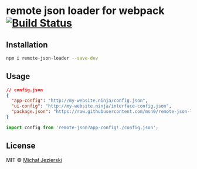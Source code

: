 # remote json loader for webpack [![Build Status](https://travis-ci.org/msn0/remote-json-loader.svg?branch=master)](http://travis-ci.org/msn0/remote-json-loader)

## Installation

```sh
npm i remote-json-loader --save-dev
```

## Usage

```json
// config.json
{
  "app-config": "http://my-website.ninja/config.json",
  "ui-config": "http://my-website.ninja/interface-config.json",
  "package.json": "https://raw.githubusercontent.com/msn0/remote-json-loader/master/package.json"
}
```

```js
import config from 'remote-json?app-config!./config.json';
```

## License

MIT © [Michał Jezierski](https://github.com/msn0)
